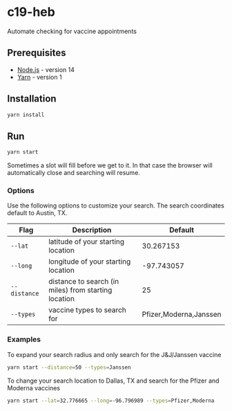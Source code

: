# c19-heb
Automate checking for vaccine appointments

## Prerequisites
- [Node.js](https://nodejs.org/) - version 14
- [Yarn](https://classic.yarnpkg.com/) - version 1

## Installation
```sh
yarn install
```

## Run
```sh
yarn start
```

Sometimes a slot will fill before we get to it. In that case the browser will automatically close and searching will resume. 

### Options
Use the following options to customize your search. The search coordinates default to Austin, TX.

| Flag | Description | Default |
| --- | --- | --- |
| `--lat` | latitude of your starting location | 30.267153 |
| `--long` | longitude of your starting location | -97.743057 |
| `--distance` | distance to search (in miles) from starting location | 25 |
| `--types` | vaccine types to search for | Pfizer,Moderna,Janssen |

### Examples
To expand your search radius and only search for the J&J/Janssen vaccine
```sh
yarn start --distance=50 --types=Janssen
```

To change your search location to Dallas, TX and search for the Pfizer and Moderna vaccines
```sh
yarn start --lat=32.776665 --long=-96.796989 --types=Pfizer,Moderna
```